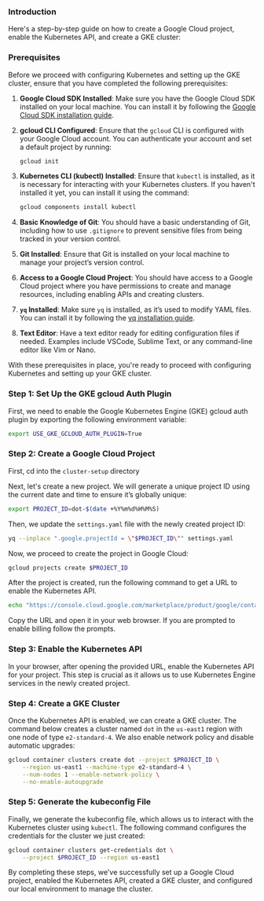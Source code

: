 ### Introduction

Here's a step-by-step guide on how to create a Google Cloud project, enable the Kubernetes API, and create a GKE cluster:

### **Prerequisites**

Before we proceed with configuring Kubernetes and setting up the GKE cluster, ensure that you have completed the following prerequisites:

1. **Google Cloud SDK Installed**: Make sure you have the Google Cloud SDK installed on your local machine. You can install it by following the [Google Cloud SDK installation guide](https://cloud.google.com/sdk/docs/install).

2. **gcloud CLI Configured**: Ensure that the `gcloud` CLI is configured with your Google Cloud account. You can authenticate your account and set a default project by running:

   ```bash
   gcloud init
   ```

3. **Kubernetes CLI (kubectl) Installed**: Ensure that `kubectl` is installed, as it is necessary for interacting with your Kubernetes clusters. If you haven't installed it yet, you can install it using the command:

   ```bash
   gcloud components install kubectl
   ```

4. **Basic Knowledge of Git**: You should have a basic understanding of Git, including how to use `.gitignore` to prevent sensitive files from being tracked in your version control.

5. **Git Installed**: Ensure that Git is installed on your local machine to manage your project’s version control.

6. **Access to a Google Cloud Project**: You should have access to a Google Cloud project where you have permissions to create and manage resources, including enabling APIs and creating clusters.

7. **`yq` Installed**: Make sure `yq` is installed, as it’s used to modify YAML files. You can install it by following the [yq installation guide](https://github.com/mikefarah/yq).

8. **Text Editor**: Have a text editor ready for editing configuration files if needed. Examples include VSCode, Sublime Text, or any command-line editor like Vim or Nano.

With these prerequisites in place, you're ready to proceed with configuring Kubernetes and setting up your GKE cluster.

### **Step 1: Set Up the GKE gcloud Auth Plugin**

First, we need to enable the Google Kubernetes Engine (GKE) gcloud auth plugin by exporting the following environment variable:

```bash
export USE_GKE_GCLOUD_AUTH_PLUGIN=True
```

### **Step 2: Create a Google Cloud Project**

First, cd into the `cluster-setup` directory

Next, let's create a new project. We will generate a unique project ID using the current date and time to ensure it’s globally unique:

```bash
export PROJECT_ID=dot-$(date +%Y%m%d%H%M%S)
```

Then, we update the `settings.yaml` file with the newly created project ID:

```bash
yq --inplace ".google.projectId = \"$PROJECT_ID\"" settings.yaml
```

Now, we proceed to create the project in Google Cloud:

```bash
gcloud projects create $PROJECT_ID
```

After the project is created, run the following command to get a URL to enable the Kubernetes API. 

```bash
echo "https://console.cloud.google.com/marketplace/product/google/container.googleapis.com?project=$PROJECT_ID"
```

Copy the URL and open it in your web browser. If you are prompted to enable billing follow the prompts.

### **Step 3: Enable the Kubernetes API**

In your browser, after opening the provided URL, enable the Kubernetes API for your project. This step is crucial as it allows us to use Kubernetes Engine services in the newly created project.

### **Step 4: Create a GKE Cluster**

Once the Kubernetes API is enabled, we can create a GKE cluster. The command below creates a cluster named `dot` in the `us-east1` region with one node of type `e2-standard-4`. We also enable network policy and disable automatic upgrades:

```bash
gcloud container clusters create dot --project $PROJECT_ID \
    --region us-east1 --machine-type e2-standard-4 \
    --num-nodes 1 --enable-network-policy \
    --no-enable-autoupgrade
```

### **Step 5: Generate the kubeconfig File**

Finally, we generate the kubeconfig file, which allows us to interact with the Kubernetes cluster using `kubectl`. The following command configures the credentials for the cluster we just created:

```bash
gcloud container clusters get-credentials dot \
    --project $PROJECT_ID --region us-east1
```

By completing these steps, we've successfully set up a Google Cloud project, enabled the Kubernetes API, created a GKE cluster, and configured our local environment to manage the cluster.
